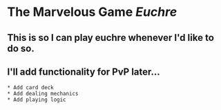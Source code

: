 # The Marvelous Game _Euchre_

## This is so I can play euchre whenever I'd like to do so.

## I'll add functionality for PvP later...

	* Add card deck
	* Add dealing mechanics
	* Add playing logic


